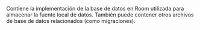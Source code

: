 Contiene la implementación de la base de datos en Room utilizada para almacenar la fuente local de datos.
También puede contener otros archivos de base de datos relacionados (como migraciones).
